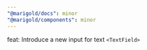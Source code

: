 ```yaml
---
"@marigold/docs": minor
"@marigold/components": minor
---
```


feat: Introduce a new input for text `<TextField>`
